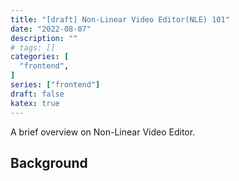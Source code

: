 ```yaml
---
title: "[draft] Non-Linear Video Editor(NLE) 101"
date: "2022-08-07"
description: ""
# tags: []
categories: [
  "frontend",
]
series: ["frontend"]
draft: false
katex: true
---
```


A brief overview on Non-Linear Video Editor.

<!--more-->

## Background

